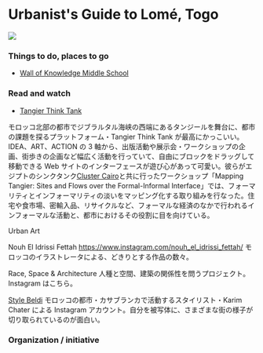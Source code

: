 # Urbanist's Guide to Lomé, Togo

![](woelab.jpeg)

### Things to do, places to go

- [Wall of Knowledge Middle School](https://www.archdaily.com/900321/wall-of-knowledge-middle-school-tarik-zoubdi-architect-plus-mounir-benchekroun-architect)

### Read and watch

- [Tangier Think Tank](https://www.think-tanger.com/)

モロッコ北部の都市でジブラルタル海峡の西端にあるタンジールを舞台に、都市の課題を探るプラットフォーム・Tangier Think Tank が最高にかっこいい。IDEA、ART、ACTION の 3 軸から、出版活動や展示会・ワークショップの企画、街歩きの企画など幅広く活動を行っていて、自由にブロックをドラッグして移動できる Web サイトのインターフェースが遊び心があって可愛い。彼らがエジプトのシンクタンク[Cluster Cairo](https://www.cuipcairo.org/en/directory/cluster-cairo-lab-urban-studies-training-and-environmental-research)と共に行ったワークショップ「Mapping Tangier: Sites and Flows over the Formal-Informal Interface」では、フォーマリティとインフォーマリティの淡いをマッピング化する取り組みを行なった。住宅や食市場、密輸入品、リサイクルなど、フォーマルな経済のなかで行われるインフォーマルな活動と、都市におけるその役割に目を向けている。

Urban Art

Nouh El Idrissi Fettah
https://www.instagram.com/nouh_el_idrissi_fettah/
モロッコのイラストレータによる、どきりとする作品の数々。

Race, Space & Architecture
人種と空間、建築の関係性を問うプロジェクト。Instagram はこちら。

[Style Beldi](https://www.instagram.com/style_beldi/)
モロッコの都市・カサブランカで活動するスタイリスト・Karim Chater による Instagram アカウント。自分を被写体に、さまざまな街の様子が切り取られているのが面白い。

### Organization / initiative
